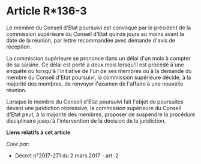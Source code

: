 # Article R*136-3

Le membre du Conseil d'Etat poursuivi est convoqué par le président de la commission supérieure du Conseil d'Etat quinze
jours au moins avant la date de la réunion, par lettre recommandée avec demande d'avis de réception.

La commission supérieure se prononce dans un délai d'un mois à compter de sa saisine. Ce délai est porté à deux mois
lorsqu'il est procédé à une enquête ou lorsqu'à l'initiative de l'un de ses membres ou à la demande du membre du Conseil
d'Etat poursuivi, la commission supérieure décide, à la majorité des membres, de renvoyer l'examen de l'affaire à une
nouvelle réunion.

Lorsque le membre du Conseil d'Etat poursuivi fait l'objet de poursuites devant une juridiction répressive, la commission
supérieure du Conseil d'Etat peut, à la majorité des membres, proposer de suspendre la procédure disciplinaire jusqu'à
l'intervention de la décision de la juridiction.

**Liens relatifs à cet article**

_Créé par_:

  - Décret n°2017-271 du 2 mars 2017 - art. 2
